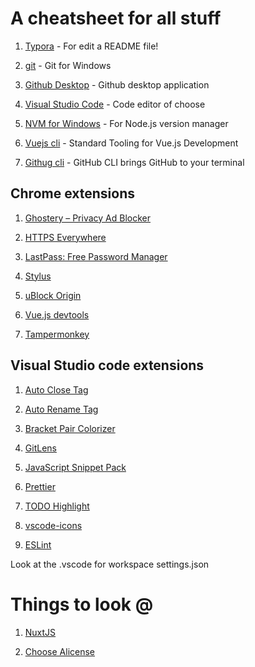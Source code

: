# A cheatsheet for all stuff

1. [Typora](https://typora.io/#windows) - For edit a README file!

2. [git](https://git-scm.com/download/win) - Git for Windows

3. [Github Desktop](https://desktop.github.com/) - Github desktop application

4. [Visual Studio Code](https://code.visualstudio.com/) - Code editor of choose

5. [NVM for Windows](https://github.com/coreybutler/nvm-windows) - For Node.js version manager

6. [Vuejs cli](https://cli.vuejs.org/) - Standard Tooling for Vue.js Development

7. [Githug cli](https://cli.github.com/) - GitHub CLI brings GitHub to your terminal

## Chrome extensions

1. [Ghostery – Privacy Ad Blocker](https://chrome.google.com/webstore/detail/ghostery-%E2%80%93-privacy-ad-blo/mlomiejdfkolichcflejclcbmpeaniij)

2. [HTTPS Everywhere](https://chrome.google.com/webstore/detail/https-everywhere/gcbommkclmclpchllfjekcdonpmejbdp)

3. [LastPass: Free Password Manager](https://chrome.google.com/webstore/detail/lastpass-free-password-ma/hdokiejnpimakedhajhdlcegeplioahd)

4. [Stylus](https://chrome.google.com/webstore/detail/stylus/clngdbkpkpeebahjckkjfobafhncgmne)

5. [uBlock Origin](https://chrome.google.com/webstore/detail/ublock-origin/cjpalhdlnbpafiamejdnhcphjbkeiagm)

6. [Vue.js devtools](https://chrome.google.com/webstore/detail/vuejs-devtools/nhdogjmejiglipccpnnnanhbledajbpd)

7. [Tampermonkey](https://chrome.google.com/webstore/detail/tampermonkey/dhdgffkkebhmkfjojejmpbldmpobfkfo)

## Visual Studio code extensions

1. [Auto Close Tag](https://marketplace.visualstudio.com/items?itemName=formulahendry.auto-close-tag)

2. [Auto Rename Tag](https://marketplace.visualstudio.com/items?itemName=formulahendry.auto-rename-tag)

3. [Bracket Pair Colorizer](https://marketplace.visualstudio.com/items?itemName=CoenraadS.bracket-pair-colorizer)

4. [GitLens](https://marketplace.visualstudio.com/items?itemName=eamodio.gitlens)

5. [JavaScript Snippet Pack](https://marketplace.visualstudio.com/items?itemName=akamud.vscode-javascript-snippet-pack)

6. [Prettier](https://marketplace.visualstudio.com/items?itemName=esbenp.prettier-vscode)

7. [TODO Highlight](https://marketplace.visualstudio.com/items?itemName=wayou.vscode-todo-highlight)

8. [vscode-icons](https://marketplace.visualstudio.com/items?itemName=vscode-icons-team.vscode-icons)

9. [ESLint](https://marketplace.visualstudio.com/items?itemName=dbaeumer.vscode-eslint)

Look at the .vscode for workspace settings.json

# Things to look @

1. [NuxtJS](https://nuxtjs.org/)

2. [Choose Alicense](https://choosealicense.com/)

